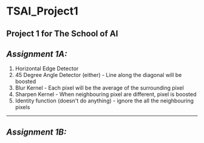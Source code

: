 # TSAI_Project1

Project 1 for The School of AI
---------------------------------------------------------------------------------------
## *Assignment 1A:*
1. Horizontal Edge Detector
2. 45 Degree Angle Detector (either) - Line along the diagonal will be boosted
3. Blur Kernel -  Each pixel will be the average of the surrounding pixel
4. Sharpen Kernel - When neighbouring pixel are different, pixel is boosted
5. Identity function (doesn't do anything) - ignore the all the neighbouring pixels

---------------------------------------------------------------------------------------
## *Assignment 1B:*
